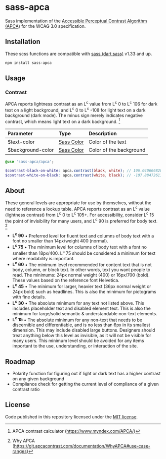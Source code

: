 # sass-apca
Sass implementation of the [Accessible Perceptual Contrast Algorithm (APCA)](https://git.apcacontrast.com/) for the WCAG 3.0 specification.

## Installation

These scss functions are compatible with [sass (dart sass)](https://www.npmjs.com/package/sass) v1.33 and up.

```bash
npm install sass-apca
```

## Usage

### Contrast

APCA reports lightness contrast as an L<sup>c</sup> value from L<sup>c</sup> 0 to L<sup>c</sup> 106 for dark text on a light background, and L<sup>c</sup> 0 to L<sup>c</sup> -108 for light text on a dark background (dark mode). The minus sign merely indicates negative contrast, which means light text on a dark background. [^1]

| Parameter | Type | Description |
|:--- |:--- |:--- |
| $text-color | [Sass Color](https://sass-lang.com/documentation/values/colors) | Color of the text |
| $background-color | [Sass Color](https://sass-lang.com/documentation/values/colors) | Color of the background |

```scss
@use 'sass-apca/apca';

$contrast-black-on-white: apca.contrast(black, white); // 106.0406668287
$contrast-white-on-black: apca.contrast(white, black); // -107.8847261151
```

## About
These general levels are appropriate for use by themselves, without the need to reference a lookup table. APCA reports contrast as an L<sup>c</sup> value (lightness contrast) from L<sup>c</sup> 0 to L<sup>c</sup> 105+. For accessibility, consider L<sup>c</sup> 15 the point of invisibility for many users, and L<sup>c</sup> 90 is preferred for body text. [^2]

- **L<sup>c</sup> 90** • Preferred level for fluent text and columns of body text with a font no smaller than 14px/weight 400 (normal).
- **L<sup>c</sup> 75** • The minimum level for columns of body text with a font no smaller than 18px/400. L<sup>c</sup> 75 should be considered a minimum for text where readability is important.
- **L<sup>c</sup> 60** • The minimum level recommended for content text that is not body, column, or block text. In other words, text you want people to read. The minimums: 24px normal weight (400) or 16px/700 (bold). These values based on the reference font Helvetica.
- **L<sup>c</sup> 45** • The minimum for larger, heavier text (36px normal weight or 24px bold) such as headlines. This is also the minimum for pictograms with fine details.
- **L<sup>c</sup> 30** • The absolute minimum for any text not listed above. This includes placeholder text and disabled element text. This is also the minimum for large/solid semantic & understandable non-text elements.
- **L<sup>c</sup> 15** • The absolute minimum for any non-text that needs to be discernible and differentiable, and is no less than 6px in its smallest dimension. This may include disabled large buttons. Designers should treat anything below this level as invisible, as it will not be visible for many users. This minimum level should be avoided for any items important to the use, understanding, or interaction of the site.

## Roadmap
- Polarity function for figuring out if light or dark text has a higher contrast on any given background
- Compliance check for getting the current level of compliance of a given contrast ratio



## License

Code published in this repository licensed under the [MIT license](https://github.com/gfellerph/sass-apca/blob/main/LICENSE).

[^1]: APCA contrast calculator (https://www.myndex.com/APCA/)
[^2]: Why APCA (https://git.apcacontrast.com/documentation/WhyAPCA#use-case-ranges)